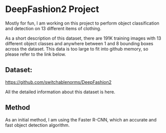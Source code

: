 # DeepFashion2 Project

Mostly for fun, I am working on this project to perform object classification and detection on 13 different items of clothing. 

As a short description of this dataset, there are 191K training images with 13 different object classes and anywhere between 1 and 8 bounding boxes across the dataset. This data is too large to fit into github memory, so please refer to the link below. 

## Dataset:
https://github.com/switchablenorms/DeepFashion2

All the detailed information about this dataset is here. 

## Method
As an initial method, I am using the Faster R-CNN, which an accurate and fast object detection algorithm. 

